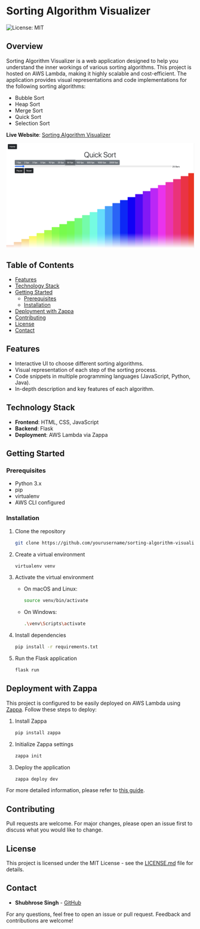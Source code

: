 # Sorting Algorithm Visualizer

![License: MIT](https://img.shields.io/badge/License-MIT-yellow.svg)

## Overview

Sorting Algorithm Visualizer is a web application designed to help you understand the inner workings of various sorting algorithms. This project is hosted on AWS Lambda, making it highly scalable and cost-efficient. The application provides visual representations and code implementations for the following sorting algorithms:

- Bubble Sort
- Heap Sort
- Merge Sort
- Quick Sort
- Selection Sort

**Live Website**: [Sorting Algorithm Visualizer](https://pfzk1lyri2.execute-api.us-east-1.amazonaws.com/dev/)

![Demo Screenshot](static/visualization.png)

## Table of Contents

- [Features](#features)
- [Technology Stack](#technology-stack)
- [Getting Started](#getting-started)
  - [Prerequisites](#prerequisites)
  - [Installation](#installation)
- [Deployment with Zappa](#deployment-with-zappa)
- [Contributing](#contributing)
- [License](#license)
- [Contact](#contact)

## Features

- Interactive UI to choose different sorting algorithms.
- Visual representation of each step of the sorting process.
- Code snippets in multiple programming languages (JavaScript, Python, Java).
- In-depth description and key features of each algorithm.

## Technology Stack

- **Frontend**: HTML, CSS, JavaScript
- **Backend**: Flask
- **Deployment**: AWS Lambda via Zappa

## Getting Started

### Prerequisites

- Python 3.x
- pip
- virtualenv
- AWS CLI configured

### Installation

1. Clone the repository
    ```bash
    git clone https://github.com/yourusername/sorting-algorithm-visualizer.git
    ```

2. Create a virtual environment
    ```bash
    virtualenv venv
    ```

3. Activate the virtual environment
    - On macOS and Linux:
        ```bash
        source venv/bin/activate
        ```
    - On Windows:
        ```bash
        .\venv\Scripts\activate
        ```

4. Install dependencies
    ```bash
    pip install -r requirements.txt
    ```

5. Run the Flask application
    ```bash
    flask run
    ```

## Deployment with Zappa

This project is configured to be easily deployed on AWS Lambda using [Zappa](https://github.com/Miserlou/Zappa). Follow these steps to deploy:

1. Install Zappa
    ```bash
    pip install zappa
    ```

2. Initialize Zappa settings
    ```bash
    zappa init
    ```

3. Deploy the application
    ```bash
    zappa deploy dev
    ```

For more detailed information, please refer to [this guide](https://github.com/zappa/Zappa).

## Contributing

Pull requests are welcome. For major changes, please open an issue first to discuss what you would like to change.

## License

This project is licensed under the MIT License - see the [LICENSE.md](LICENSE.md) file for details.

## Contact

- **Shubhrose Singh** - [GitHub](https://github.com/shubhroses)

For any questions, feel free to open an issue or pull request. Feedback and contributions are welcome!
